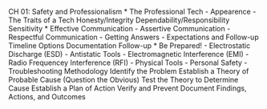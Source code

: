CH 01: Safety and Professionalism
    * The Professional Tech
        - Appearence
        - The Traits of a Tech
          Honesty/Integrity
          Dependability/Responsibility
          Sensitivity
    * Effective Communication
        - Assertive Communication
        - Respectful Communication
        - Getting Answers
        - Expectations and Follow-up
          Timeline
          Options
          Documentation
          Follow-up
    * Be Prepared!
        - Electrostatic Discharge (ESD)
        - Antistatic Tools
        - Electromagnetic Interference (EMI)
        - Radio Frequencey Interference (RFI)
        - Physical Tools
        - Personal Safety
        - Troubleshooting Methodology
          Identify the Problem
          Establish a Theory of Probable Cause (Question the Obvious)
          Test the Theory to Determine Cause
          Establish a Plan of Action
          Verify and Prevent
          Document Findings, Actions, and Outcomes
          
